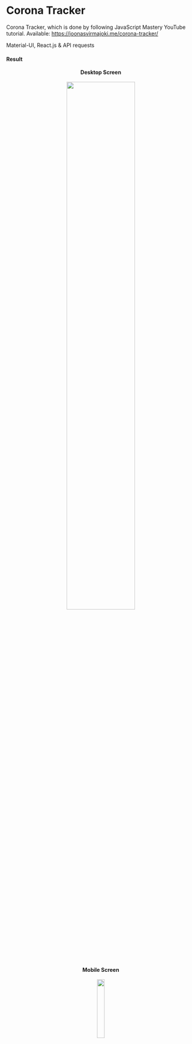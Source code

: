 # Corona Tracker
Corona Tracker, which is done by following JavaScript Mastery YouTube tutorial.
Available: https://joonasvirmajoki.me/corona-tracker/

Material-UI, React.js & API requests

#### Result
<p align="center">
<b>Desktop Screen</b><br><br>
<img width="60%" height="auto" src="https://i.gyazo.com/18a64d923782df5144c9fcad1f60cb7f.png"/>
</p>

<p align="center">
<b>Mobile Screen</b><br><br>
<img width="20%" height="auto" src="https://i.gyazo.com/bbd640ddc24f268aae4f79450ed76bf6.png"/>  
</p>

